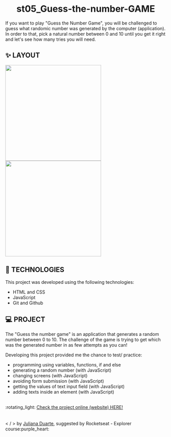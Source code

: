 <h1 align="center">st05_Guess-the-number-GAME </h1>

<p> If you want to play "Guess the Number Game", you will be challenged to guess what randomic number was generated by the computer (application). In order to that, pick a natural number between 0 and 10 until you get it right and let's see how many tries you will need.</p>

## :sparkles: LAYOUT
<span align="center">
 <img src="https://user-images.githubusercontent.com/70992473/235786707-330728ab-1df1-4385-9d06-ff39f29c435d.png" height="300px" />
 <img src="https://user-images.githubusercontent.com/70992473/235808126-05fdae9a-2b9d-4ce7-a1a1-e3a13a221477.png" height="300px" />
</span>

## 🚀 TECHNOLOGIES

This project was developed using the following technologies:

- HTML and CSS
- JavaScript
- Git and Github

## 💻 PROJECT

The "Guess the number game" is an application that generates a random number between 0 to 10. The challenge of the game is trying to get which was the generated number in as few attempts as you can! 

Developing this project provided me the chance to test/ practice:
  * programming using variables, functions, if and else 
  * generating a random number (with JavaScript)
  * changing screens (with JavaScript)
  * avoiding form submission (with JavaScript)
  * getting the values of text input field (with JavaScript)
  * adding texts inside an element (with JavaScript)

<br>
 :rotating_light: 
 <a href = "https://dupoisk.github.io/st05_Guess-the-number-GAME/"> Check the project online (website) HERE! </a>
<br>
<br>
<br>
< / > by <a href ="https://www.linkedin.com/in/juliana-duarte-5a0742140/">Juliana Duarte</a>, suggested by Rocketseat - Explorer course:purple_heart:
                                                                                   



